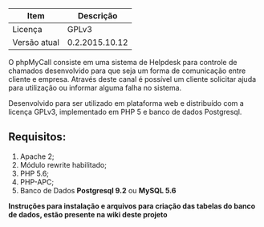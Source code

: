 Item               | Descrição
------------------ | ------------
Licença            | GPLv3
Versão atual       | 0.2.2015.10.12

O phpMyCall consiste em uma sistema de Helpdesk para controle de chamados desenvolvido para que seja um forma de comunicação entre cliente e empresa. Através deste canal é possível um cliente solicitar ajuda para utilização ou informar alguma falha no sistema.

Desenvolvido para ser utilizado em plataforma web e distribuído com a licença GPLv3, implementado em PHP 5 e banco de dados Postgresql.

## Requisitos:
1. Apache 2;
2. Módulo rewrite habilitado;
3. PHP 5.6;
4. PHP-APC;
5. Banco de Dados **Postgresql 9.2** ou **MySQL 5.6**

**Instruções para instalação e arquivos para criação das tabelas do banco de dados, estão presente na wiki deste projeto**